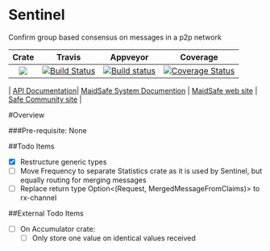 # Sentinel

Confirm group based consensus on messages in a p2p network

|Crate|Travis|Appveyor|Coverage|
|:------:|:-------:|:-------:|:-------:|
|[![](http://meritbadge.herokuapp.com/sentinel)](https://crates.io/crates/sentinel)|[![Build Status](https://travis-ci.org/dirvine/sentinel.svg?branch=master)](https://travis-ci.org/dirvine/sentinel)|[![Build status](https://ci.appveyor.com/api/projects/status/pjtc7tybh0k78e1f?svg=true)](https://ci.appveyor.com/project/dirvine/sentinel)|[![Coverage Status](https://coveralls.io/repos/dirvine/sentinel/badge.svg)](https://coveralls.io/r/dirvine/sentinel)|

| [API Documentation](http://dirvine.github.io/sentinel/sentinel/)| [MaidSafe System Documention](http://systemdocs.maidsafe.net/) | [MaidSafe web site](http://www.maidsafe.net) | [Safe Community site](https://forum.safenetwork.io) |

#Overview

###Pre-requisite:
None

##Todo Items

- [x] Restructure generic types
- [ ] Move Frequency to separate Statistics crate as it is used by Sentinel, but equally routing for merging messages
- [ ] Replace return type Option<(Request, MergedMessageFromClaims)> to rx-channel

##External Todo Items

- [ ] On Accumulator crate:
    - [ ] Only store one value on identical values received
